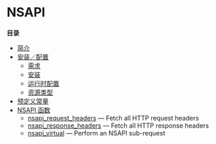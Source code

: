 NSAPI
=====

**目录**

-   [简介](/intro/nsapi.html)
-   [安装／配置](/nsapi/setup.html)
    -   [需求](/nsapi/setup.html#需求)
    -   [安装](/nsapi/setup.html#安装)
    -   [运行时配置](/nsapi/setup.html#运行时配置)
    -   [资源类型](/nsapi/setup.html#资源类型)
-   [预定义常量](/nsapi/constants.html)
-   [NSAPI 函数](/ref/nsapi.html)
    -   [nsapi\_request\_headers](/ref/nsapi.html#nsapi_request_headers)
        — Fetch all HTTP request headers
    -   [nsapi\_response\_headers](/ref/nsapi.html#nsapi_response_headers)
        — Fetch all HTTP response headers
    -   [nsapi\_virtual](/ref/nsapi.html#nsapi_virtual) — Perform an
        NSAPI sub-request
